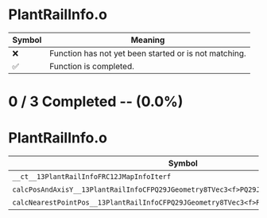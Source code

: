 # PlantRailInfo.o
| Symbol | Meaning 
| ------------- | ------------- 
| :x: | Function has not yet been started or is not matching. 
| :white_check_mark: | Function is completed. 


# 0 / 3 Completed -- (0.0%)
# PlantRailInfo.o
| Symbol | Decompiled? |
| ------------- | ------------- |
| `__ct__13PlantRailInfoFRC12JMapInfoIterf` | :x: |
| `calcPosAndAxisY__13PlantRailInfoCFPQ29JGeometry8TVec3<f>PQ29JGeometry8TVec3<f>f` | :x: |
| `calcNearestPointPos__13PlantRailInfoCFPQ29JGeometry8TVec3<f>RCQ29JGeometry8TVec3<f>l` | :x: |
